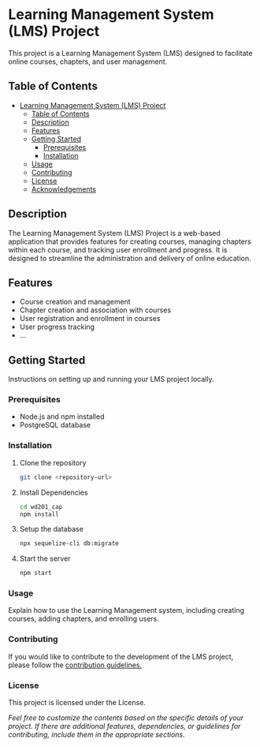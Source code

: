 # Learning Management System (LMS) Project

This project is a Learning Management System (LMS) designed to facilitate online courses, chapters, and user management.

## Table of Contents

- [Learning Management System (LMS) Project](#learning-management-system-lms-project)
  - [Table of Contents](#table-of-contents)
  - [Description](#description)
  - [Features](#features)
  - [Getting Started](#getting-started)
    - [Prerequisites](#prerequisites)
    - [Installation](#installation)
  - [Usage](#usage)
  - [Contributing](#contributing)
  - [License](#license)
  - [Acknowledgements](#acknowledgements)

## Description

The Learning Management System (LMS) Project is a web-based application that provides features for creating courses, managing chapters within each course, and tracking user enrollment and progress. It is designed to streamline the administration and delivery of online education.

## Features

- Course creation and management
- Chapter creation and association with courses
- User registration and enrollment in courses
- User progress tracking
- ...

## Getting Started

Instructions on setting up and running your LMS project locally.

### Prerequisites

- Node.js and npm installed
- PostgreSQL database

### Installation

1. Clone the repository
   ```bash
   git clone <repository-url>
2. Install Dependencies
   ```bash
   cd wd201_cap
   npm install
3. Setup the database
   ```bash
   npx sequelize-cli db:migrate
4. Start the server
   ```bash
   npm start

### Usage

Explain how to use the Learning Management system, including creating courses, adding chapters, and enrolling users.

### Contributing

If you would like to contribute to the development of the LMS project, please follow the <a href="#">contribution guidelines.</a>

### License

This project is licensed under the License.

<i> Feel free to customize the contents based on the specific details of your project. If there are additional features, dependencies, or guidelines for contributing, include them in the appropriate sections. </i>
